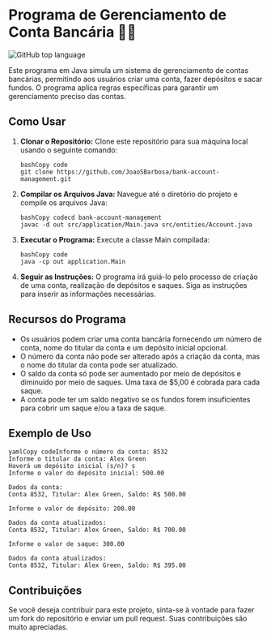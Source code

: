 # Programa de Gerenciamento de Conta Bancária 🏦💸



![GitHub top language](https://img.shields.io/github/languages/top/JoaoSBarbosa/bank-account-management)

Este programa em Java simula um sistema de gerenciamento de contas bancárias, permitindo aos usuários criar uma conta, fazer depósitos e sacar fundos. O programa aplica regras específicas para garantir um gerenciamento preciso das contas.

## Como Usar

1. **Clonar o Repositório:** Clone este repositório para sua máquina local usando o seguinte comando:

   ```
   bashCopy code
   git clone https://github.com/JoaoSBarbosa/bank-account-management.git
   ```

2. **Compilar os Arquivos Java:** Navegue até o diretório do projeto e compile os arquivos Java:

   ```
   bashCopy codecd bank-account-management
   javac -d out src/application/Main.java src/entities/Account.java
   ```

3. **Executar o Programa:** Execute a classe Main compilada:

   ```
   bashCopy code
   java -cp out application.Main
   ```

4. **Seguir as Instruções:** O programa irá guiá-lo pelo processo de criação de uma conta, realização de depósitos e saques. Siga as instruções para inserir as informações necessárias.

## Recursos do Programa

- Os usuários podem criar uma conta bancária fornecendo um número de conta, nome do titular da conta e um depósito inicial opcional.
- O número da conta não pode ser alterado após a criação da conta, mas o nome do titular da conta pode ser atualizado.
- O saldo da conta só pode ser aumentado por meio de depósitos e diminuído por meio de saques. Uma taxa de $5,00 é cobrada para cada saque.
- A conta pode ter um saldo negativo se os fundos forem insuficientes para cobrir um saque e/ou a taxa de saque.

## Exemplo de Uso

```
yamlCopy codeInforme o número da conta: 8532
Informe o titular da conta: Alex Green
Haverá um depósito inicial (s/n)? s
Informe o valor do depósito inicial: 500.00

Dados da conta:
Conta 8532, Titular: Alex Green, Saldo: R$ 500.00

Informe o valor de depósito: 200.00

Dados da conta atualizados:
Conta 8532, Titular: Alex Green, Saldo: R$ 700.00

Informe o valor de saque: 300.00

Dados da conta atualizados:
Conta 8532, Titular: Alex Green, Saldo: R$ 395.00
```

## Contribuições

Se você deseja contribuir para este projeto, sinta-se à vontade para fazer um fork do repositório e enviar um pull request. Suas contribuições são muito apreciadas.